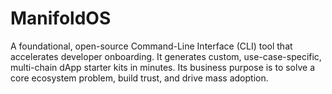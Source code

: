 # ManifoldOS
A foundational, open-source Command-Line Interface (CLI) tool that accelerates developer onboarding. It generates custom, use-case-specific, multi-chain dApp starter kits in minutes. Its business purpose is to solve a core ecosystem problem, build trust, and drive mass adoption.
